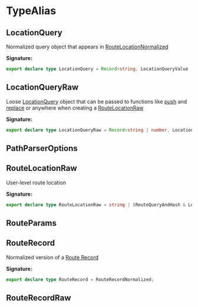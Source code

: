 # TypeAlias

## LocationQuery

Normalized query object that appears in [RouteLocationNormalized](./vue-router-interface#routelocationnormalized)

**Signature:**
```typescript
export declare type LocationQuery = Record<string, LocationQueryValue | LocationQueryValue[]>;
```

## LocationQueryRaw

Loose [LocationQuery](./vue-router-typealias#locationquery) object that can be passed to functions like [push](./vue-router-interface#router.push) and [replace](./vue-router-interface#router.replace) or anywhere when creating a [RouteLocationRaw](./vue-router-typealias#routelocationraw)

**Signature:**
```typescript
export declare type LocationQueryRaw = Record<string | number, LocationQueryValueRaw | LocationQueryValueRaw[]>;
```

## PathParserOptions

## RouteLocationRaw

User-level route location

**Signature:**
```typescript
export declare type RouteLocationRaw = string | (RouteQueryAndHash & LocationAsPath & RouteLocationOptions) | (RouteQueryAndHash & LocationAsNameRaw & RouteLocationOptions) | (RouteQueryAndHash & LocationAsRelativeRaw & RouteLocationOptions);
```

## RouteParams

## RouteRecord

Normalized version of a [Route Record](./vue-router-typealias#routerecord)

**Signature:**
```typescript
export declare type RouteRecord = RouteRecordNormalized;
```

## RouteRecordRaw

